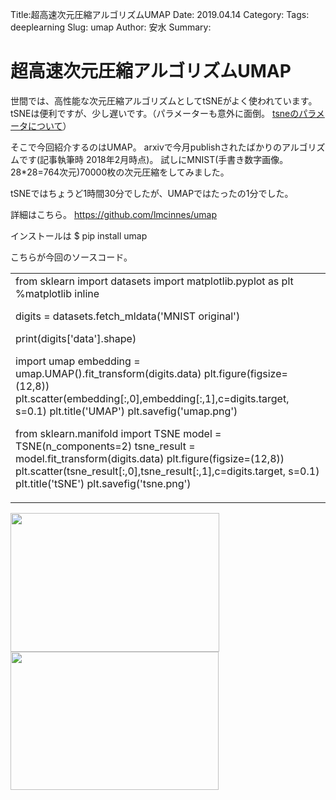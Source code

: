 Title:超高速次元圧縮アルゴリズムUMAP
Date: 2019.04.14
Category:
Tags: deeplearning
Slug: umap
Author: 安水
Summary:

<h1>超高速次元圧縮アルゴリズムUMAP</h1>

世間では、高性能な次元圧縮アルゴリズムとしてtSNEがよく使われています。 tSNEは便利ですが、少し遅いです。（パラメーターも意外に面倒。 <a href="https://deepage.net/machine_learning/2017/03/08/tsne.html">tsneのパラメータについて</a>）

そこで今回紹介するのはUMAP。 arxivで今月publishされたばかりのアルゴリズムです(記事執筆時 2018年2月時点)。 試しにMNIST(手書き数字画像。28*28=764次元)70000枚の次元圧縮をしてみました。

tSNEではちょうど1時間30分でしたが、UMAPではたったの1分でした。

詳細はこちら。 https://github.com/lmcinnes/umap

インストールは $ pip install umap

こちらが今回のソースコード。

<table>
<tbody>
<tr>
<td>from sklearn import datasets
import matplotlib.pyplot as plt
%matplotlib inline

digits = datasets.fetch_mldata('MNIST original')

print(digits['data'].shape)

import umap
embedding = umap.UMAP().fit_transform(digits.data)
plt.figure(figsize=(12,8))
plt.scatter(embedding[:,0],embedding[:,1],c=digits.target, s=0.1)
plt.title('UMAP')
plt.savefig('umap.png')

from sklearn.manifold import TSNE
model = TSNE(n_components=2)
tsne_result = model.fit_transform(digits.data)
plt.figure(figsize=(12,8))
plt.scatter(tsne_result[:,0],tsne_result[:,1],c=digits.target, s=0.1)
plt.title('tSNE')
plt.savefig('tsne.png')</td>
</tr>
</tbody>
</table>

<img title="" src="https://pythonoum.files.wordpress.com/2018/09/null1.png" alt="" width="334" height="222" /><img title="" src="https://pythonoum.files.wordpress.com/2018/09/null.png" alt="" width="333" height="221" />
